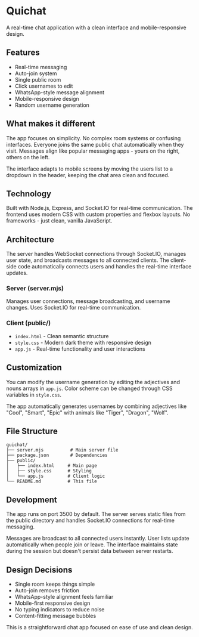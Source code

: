 # Quichat

A real-time chat application with a clean interface and mobile-responsive design.

## Features

- Real-time messaging
- Auto-join system
- Single public room
- Click usernames to edit
- WhatsApp-style message alignment
- Mobile-responsive design
- Random username generation

## What makes it different

The app focuses on simplicity. No complex room systems or confusing interfaces. Everyone joins the same public chat automatically when they visit. Messages align like popular messaging apps - yours on the right, others on the left.

The interface adapts to mobile screens by moving the users list to a dropdown in the header, keeping the chat area clean and focused.

## Technology

Built with Node.js, Express, and Socket.IO for real-time communication. The frontend uses modern CSS with custom properties and flexbox layouts. No frameworks - just clean, vanilla JavaScript.

## Architecture

The server handles WebSocket connections through Socket.IO, manages user state, and broadcasts messages to all connected clients. The client-side code automatically connects users and handles the real-time interface updates.

### Server (server.mjs)
Manages user connections, message broadcasting, and username changes. Uses Socket.IO for real-time communication.

### Client (public/)
- `index.html` - Clean semantic structure
- `style.css` - Modern dark theme with responsive design  
- `app.js` - Real-time functionality and user interactions

## Customization

You can modify the username generation by editing the adjectives and nouns arrays in `app.js`. Color scheme can be changed through CSS variables in `style.css`.

The app automatically generates usernames by combining adjectives like "Cool", "Smart", "Epic" with animals like "Tiger", "Dragon", "Wolf".

## File Structure

```
quichat/
├── server.mjs          # Main server file
├── package.json        # Dependencies
├── public/
│   ├── index.html     # Main page
│   ├── style.css      # Styling
│   └── app.js         # Client logic
└── README.md          # This file
```

## Development

The app runs on port 3500 by default. The server serves static files from the public directory and handles Socket.IO connections for real-time messaging.

Messages are broadcast to all connected users instantly. User lists update automatically when people join or leave. The interface maintains state during the session but doesn't persist data between server restarts.

## Design Decisions

- Single room keeps things simple
- Auto-join removes friction
- WhatsApp-style alignment feels familiar
- Mobile-first responsive design
- No typing indicators to reduce noise
- Content-fitting message bubbles

This is a straightforward chat app focused on ease of use and clean design.